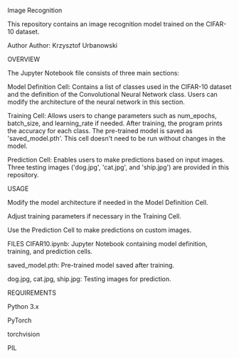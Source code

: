 Image Recognition

This repository contains an image recognition model trained on the CIFAR-10 dataset.

Author
Author: Krzysztof Urbanowski


OVERVIEW

The Jupyter Notebook file consists of three main sections:

Model Definition Cell:
Contains a list of classes used in the CIFAR-10 dataset and the definition of the Convolutional Neural Network class. Users can modify the architecture of the neural network in this section.

Training Cell:
Allows users to change parameters such as num_epochs, batch_size, and learning_rate if needed. After training, the program prints the accuracy for each class. The pre-trained model is saved as 'saved_model.pth'. This cell doesn't need to be run without changes in the model.

Prediction Cell:
Enables users to make predictions based on input images. Three testing images ('dog.jpg', 'cat.jpg', and 'ship.jpg') are provided in this repository.


USAGE

Modify the model architecture if needed in the Model Definition Cell.

Adjust training parameters if necessary in the Training Cell.

Use the Prediction Cell to make predictions on custom images.


FILES
CIFAR10.ipynb: Jupyter Notebook containing model definition, training, and prediction cells.

saved_model.pth: Pre-trained model saved after training.

dog.jpg, cat.jpg, ship.jpg: Testing images for prediction.

REQUIREMENTS

Python 3.x

PyTorch

torchvision

PIL
